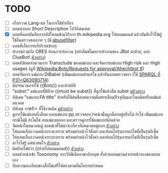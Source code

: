# TODO

- [ ] เก็บกวาด Lang-xx ในการใช้ตัวเอียง
- [ ] บอตส่งออก Short Description ไปวิกิสนเทศ
- [x] บอตที่คอยบันทึกการอัปโหลดข้ามวิกิจาก th.wikipedia.org ไปคอมมอนส์ แล้วบันทึกไว้ให้ผู้ใช้อื่นตรวจสอบง่าย ๆ (มี [abusefilter](https://commons.wikimedia.org/wiki/Special:AbuseFilter/153))
- [ ] บอตที่เก็บการอภิปรายเข้ากรุ
- [ ] ทำงานร่วมกับ ORES ย้อนการก่อกวน (อย่าลืมขโมยการทำงานของ JBot มาด้วย, และ ClueBot! [ตัวอย่าง](https://en.m.wikipedia.org/wiki/User:ClueBot_NG))
- [ ] บอตอัปเดตจำนวนการ Transclude ของแม่แบบ และจัดการแม่แบบ High risk และ High usages (ดูที่ [Wikipedia:Bots/Requests for approval/Ahechtbot 6](http://en.wikipedia.org/wiki/Wikipedia:Bots/Requests_for_approval/Ahechtbot_6))
- [ ] บอตจัดการ แม่แบบ DiBabel (เพิ่มแม่แบบอย่าแก้ไข แล้วรันบอตตรวจตรา (ใช้ [SPARQL ที่ P31=Q63090714](https://w.wiki/37yN))
- [ ] นับจำนวนการใช้ {{Bots}} และทำสถิติ
- [ ] "subst:" แม่แบบที่มีป้าย {{must be subst}} ที่ถูกใช้แล้วลืม subst [ดูตัวอย่าง](https://en.wikipedia.org/wiki/User:AnomieBOT/docs/TemplateSubster)
- [ ] อัปเดต "แม่แบบ:FA title" สำหรับใช้ค้นชื่อบทความคัดสรรเดือนปัจจุบันและในอดีตหรือแม้แต่อนาคต
- [ ] อัปเดต \<ref/\> ที่ใช้งานผิด [ดูตัวอย่าง](https://en.wikipedia.org/wiki/User:AnomieBOT/source/tasks/OrphanReferenceFixer.pm)
- [ ] ดูการใช้แม่แบบกึ่งล็อค และแม่แบบ pp ตรวจสอบว่าหน้านั้นถูกล็อกอยู่หรือไม่ ถ้าใช่ เพิ่มแม่แบบกรณีไม่มี ถ้าไม่ใช่ ลบแม่แบบออก และตรวจดูการใช้แม่แบบซ้อนด้วย
- [ ] จัดหน้าในหมวดหมู่ ลบหน้าที่ไม่น่าจะเกี่ยวกับหมวดหมู่ออก [ตัวอย่าง](https://en.m.wikipedia.org/wiki/User:AnomieBOT/source/tasks/CategoryCleaner.pm)
- [ ] ให้บอตเก็บกวาดหน้ากระบะทราย พร้อมทำหน้าไว้ตั้งค่า และย้อนไปรุ่นการแก้ไขที่เป็นรุ่นรีเซ็ต
- [ ] ให้บอตเก็บกวาดหน้ากระบะทราย พร้อมทำหน้าไว้ตั้งค่า และย้อนไปรุ่นการแก้ไขที่เป็นรุ่นรีเซ็ต
- [ ] อะไรไม่รู้ แต่น่าสนใจ [ตัวอย่าง](https://en.m.wikipedia.org/wiki/User:AnomieBOT/source/tasks/TaskRedirectChecker.pm)
- [ ] ติดป้ายไฟล์ว่า {{ย้ายไปคอมมอนส์}} [ตัวอย่าง](https://en.m.wikipedia.org/wiki/Wikipedia:Bots/Requests_for_approval/Svenbot)
- [ ] บอตช่วยนำเข้า Toxonomy จากวิกิพีเดียภาษาอังกฤษ สั่งด้วยคอมมานด์จากหน้ารองของบอตเอง
- [ ] บีบความละเอียดของสื่อไม่เสรีให้ตรงตามที่นโยบายกำหนด
